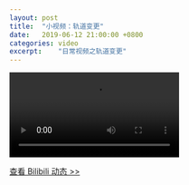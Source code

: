 ```yaml
---
layout: post
title:  "小视频：轨道变更"
date:   2019-06-12 21:00:00 +0800
categories: video
excerpt:    "日常视频之轨道变更"
---
```


<video data-content-autosize controls>
  <source src="https://canhead-cn.oss-cn-beijing.aliyuncs.com/change-orbit.mp4" type="video/mp4">
</video>
<br/>

[查看 Bilibili 动态 >>](https://vc.bilibili.com/video/2281304)


